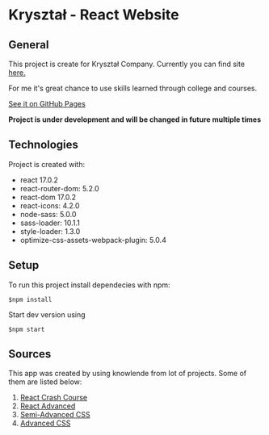 # Kryształ - React Website 

## General
This project is create for Kryształ Company. Currently you can find 
site [here.](http://www.krysztal.pl/)

For me it's great chance to use skills learned through college and courses.

[See it on GitHub Pages](https://treodaio.github.io/Krysztal_Website/)	

**Project is under development and will be changed in future multiple times**

## Technologies

Project is created with:

* react 17.0.2
* react-router-dom: 5.2.0
* react-dom 17.0.2
* react-icons: 4.2.0
* node-sass: 5.0.0
* sass-loader: 10.1.1
* style-loader: 1.3.0
* optimize-css-assets-webpack-plugin: 5.0.4


## Setup
To run this project install dependecies with npm: 
```
$npm install
```
Start dev version using 
```
$npm start
```




## Sources
This app was created by using knowlende from lot of projects. Some of them are listed below: 

1. [React Crash Course](https://www.udemy.com/course/kurs-react-od-podstaw/)
2. [React Advanced](https://www.udemy.com/course/kurs-react-dla-srednio-zaawansowanych/)
3. [Semi-Advanced CSS](https://www.udemy.com/course/front-end-zaawansowany/)
4. [Advanced CSS](https://www.udemy.com/course/advanced-css-and-sass/)

